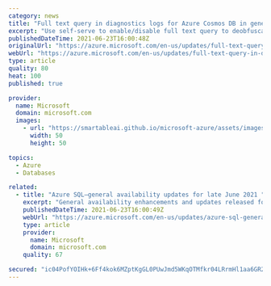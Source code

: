 ```yaml
---
category: news
title: "Full text query in diagnostics logs for Azure Cosmos DB in general availability"
excerpt: "Use self-serve to enable/disable full text query to deobfuscate your queries in diagnostic logs with the full-text query for Azure Cosmos DB feature."
publishedDateTime: 2021-06-23T16:00:48Z
originalUrl: "https://azure.microsoft.com/en-us/updates/full-text-query-in-diagnostics-logs-for-azure-cosmos-db-in-general-availability/"
webUrl: "https://azure.microsoft.com/en-us/updates/full-text-query-in-diagnostics-logs-for-azure-cosmos-db-in-general-availability/"
type: article
quality: 80
heat: 100
published: true

provider:
  name: Microsoft
  domain: microsoft.com
  images:
    - url: "https://smartableai.github.io/microsoft-azure/assets/images/organizations/microsoft.com-50x50.jpg"
      width: 50
      height: 50

topics:
  - Azure
  - Databases

related:
  - title: "Azure SQL—general availability updates for late June 2021 "
    excerpt: "General availability enhancements and updates released for Azure SQL in late June 2021"
    publishedDateTime: 2021-06-23T16:00:49Z
    webUrl: "https://azure.microsoft.com/en-us/updates/azure-sql-general-availability-updates-for-late-june-2021/"
    type: article
    provider:
      name: Microsoft
      domain: microsoft.com
    quality: 67

secured: "ic04PofYOIHk+6Ff4kok6MZptKgGL0PUwJmd5WKqOTMfkr04LRrmHl1aa6GR2zUxGF0/k61K8F3T1meIvnfungQISrYdfV27LIjJCEOFfyKUyblFzbQfF5vftYS5MTtEBo6L23s6cwFiZfcYEgQECLLqeEN9bx8RQ1oMv0LjR29BMvt67aPJkxcTxQgRil9pEp7B/ag9toPS2ElmlMnMzcDuhywI3F/9SC/OnHGUvEDaL8S56ork05cyPk8x+P/lHFJGj8k6qYuCuArrMlD0nKQTZzQI8JTspq4Wxk6IoC0UwBMM+Tov/KGNVHlzlzQ5x+wPZo/D6CtOAzS8jOEv38WQzNTSVjFOchltwAGI7Kw=;BESoyt1p888qlHOrunfbtQ=="
---
```


